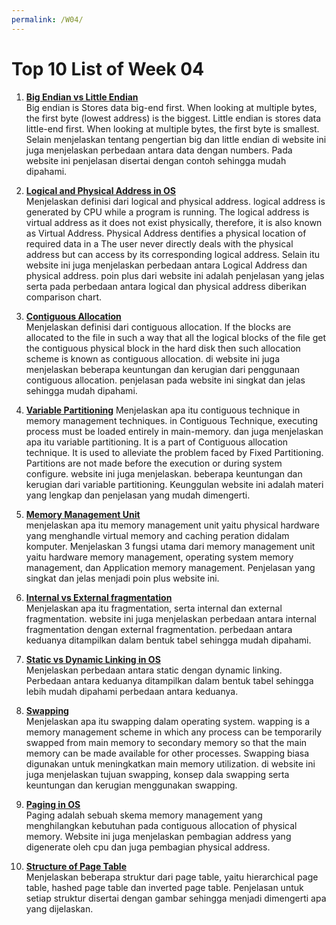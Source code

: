 ```yaml
---
permalink: /W04/
---
```

# Top 10 List of Week 04

1. **[Big Endian vs Little Endian](https://betterexplained.com/articles/understanding-big-and-little-endian-byte-order/)**  
Big endian is Stores data big-end first. When looking at multiple bytes, the first byte (lowest address) is the biggest.
Little endian is stores data little-end first. When looking at multiple bytes, the first byte is smallest. Selain menjelaskan tentang
 pengertian big dan little endian di website ini juga menjelaskan perbedaan antara data dengan numbers. Pada website ini penjelasan
 disertai dengan contoh sehingga mudah dipahami.

2. **[Logical and Physical Address in OS](https://www.geeksforgeeks.org/logical-and-physical-address-in-operating-system/)**  
Menjelaskan definisi dari logical and physical address. logical address is generated by CPU while a program is running.
The logical address is virtual address as it does not exist physically, therefore, it is also known as Virtual Address.
Physical Address dentifies a physical location of required data in a The user never directly deals with the physical 
address but can access by its corresponding logical address. Selain itu website ini juga menjelaskan perbedaan antara
Logical Address dan physical address. poin plus dari website ini adalah penjelasan yang jelas serta pada perbedaan antara
logical dan physical address diberikan comparison chart.

3. **[Contiguous Allocation](https://www.javatpoint.com/os-contiguous-allocation)**  
Menjelaskan definisi dari contiguous allocation. If the blocks are allocated to the file in such a way that 
all the logical blocks of the file get the contiguous physical block in the hard disk then such allocation 
scheme is known as contiguous allocation. di website ini juga menjelaskan beberapa keuntungan dan kerugian 
dari penggunaan contiguous allocation. penjelasan pada website ini singkat dan jelas sehingga mudah dipahami.

4. **[Variable Partitioning](https://www.geeksforgeeks.org/variable-or-dynamic-partitioning-in-operating-system/)**
Menjelaskan apa itu contiguous technique in memory management techniques. in Contiguous Technique, executing process 
must be loaded entirely in main-memory. dan juga menjelaskan apa itu variable partitioning. It is a part of Contiguous 
allocation technique. It is used to alleviate the problem faced by Fixed Partitioning. Partitions are not made before
the execution or during system configure. website ini juga menjelaskan. beberapa keuntungan dan kerugian dari variable partitioning.
Keunggulan website ini adalah materi yang lengkap dan penjelasan yang mudah dimengerti.

5. **[Memory Management Unit](https://www.techopedia.com/definition/4768/memory-management-unit-mmu)**  
menjelaskan apa itu memory management unit yaitu physical hardware yang menghandle virtual memory and caching 
peration didalam komputer. Menjelaskan 3 fungsi utama dari memory management unit yaitu hardware memory management,
 operating system memory management, dan Application memory management. Penjelasan yang singkat dan jelas menjadi poin plus website ini.

6. **[Internal vs External fragmentation](https://www.javatpoint.com/internal-vs-external-fragmentation)**  
Menjelaskan apa itu fragmentation, serta internal dan external fragmentation. website ini juga menjelaskan perbedaan antara 
internal fragmentation dengan external fragmentation. perbedaan antara keduanya ditampilkan dalam bentuk tabel sehingga mudah dipahami.

7. **[Static vs Dynamic Linking in OS](https://prepinsta.com/operating-systems/static-vs-dynamic-linking/)**  
Menjelaskan perbedaan antara static dengan dynamic linking. Perbedaan antara keduanya ditampilkan dalam
 bentuk tabel sehingga lebih mudah dipahami perbedaan antara keduanya.

8. **[Swapping](https://www.javatpoint.com/swapping-in-operating-system)**  
Menjelaskan apa itu swapping dalam operating system. wapping is a memory management scheme in which any process can be temporarily
 swapped from main memory to secondary memory so that the main memory can be made available for other processes.
Swapping biasa digunakan untuk meningkatkan main memory utilization. di website ini juga menjelaskan 
tujuan swapping, konsep dala swapping serta keuntungan dan kerugian menggunakan swapping.

9. **[Paging in OS](https://www.geeksforgeeks.org/paging-in-operating-system/)**  
Paging adalah sebuah skema memory management yang menghilangkan kebutuhan pada contiguous allocation of physical memory.
Website ini juga menjelaskan pembagian address yang digenerate oleh cpu dan juga pembagian physical address.

10. **[Structure of Page Table](https://binaryterms.com/structure-of-page-table.html)**  
Menjelaskan beberapa struktur dari page table, yaitu hierarchical page table, hashed page table dan inverted
page table. Penjelasan untuk setiap struktur disertai dengan gambar sehingga menjadi dimengerti apa yang dijelaskan.
